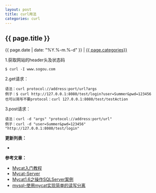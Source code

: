 ```yaml
---
layout: post
title: curl用法
categories: curl
---
```


## {{ page.title }}

{{ page.date | date: "%Y.%-m.%-d" }} | <a href="/archive#{{ page.categories }}">{{ page.categories}}</a>


1.获取网站的header头及状态码

```
$ curl -I www.sogou.com
```

2.get请求：

```
语法：curl protocol://address:port/url?args
例子：$ curl http://127.0.0.1:8080/test/login?user=Summer&pwd=123456
也可以简写不要protocol：curl 127.0.0.1:8080/test/testAction
```

3.post请求：

```
语法：curl -d "args" "protocol://address:port/url"
例子：curl -d "user=Summer&pwd=123456" "http://127.0.0.1:8080/test/login"
```

**更新列表：**

*



**参考文章：**

* [Mycat入门教程][1]
* [Mycat-Server][2]
* [Mycat1.6之操作SQLServer案例][3]
* [mysql-使用mycat实现简单的读写分离][4]


[1]: https://blog.csdn.net/u013467442/article/details/56955846
[2]: https://github.com/MyCATApache/Mycat-Server
[3]: http://gaojingsong.iteye.com/blog/2371403
[4]: https://blog.csdn.net/j903829182/article/details/73500080
